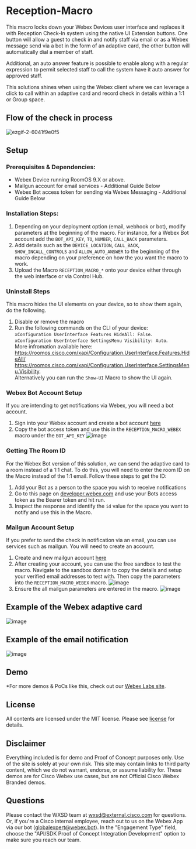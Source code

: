 # Reception-Macro

This macro locks down your Webex Devices user interface and replaces it with Reception Check-In system using the native UI Extension buttons. One button will allow a guest to check in and notify staff via email or as a Webex message send via a bot in the form of an adaptive card, the other button will automatically dial a member of staff.

Additional, an auto answer feature is possible to enable along with a regular expression to permit selected staff to call the system have it auto answer for approved staff.

This solutions shines when using the Webex client where we can leverage a click to call within an adaptive card and record check in details within a 1:1 or Group space.

## Flow of the check in process
![ezgif-2-6041f9e0f5](https://user-images.githubusercontent.com/21026209/148802958-06ecd19b-f57e-4ee5-8845-a28078257d17.gif)


## Setup

### Prerequisites & Dependencies: 

- Webex Device running RoomOS 9.X or above.
- Mailgun account for email services - Additional Guide Below
- Webex Bot access token for sending via Webex Messaging - Additional Guide Below



### Installation Steps:
1. Depending on your deployment option (email, webhook or bot), modify parameters at the beginning of the macro.
For instance, for a Webex Bot account add the  ``BOT_API_KEY``, ``TO``, ``NUMBER``,  ``CALL_BACK`` parameters.
2. Add details such as the ``DEVICE_LOCATION``, ``CALL_BACK``, ``SHOW_INCALL_CONTROLS`` and ``ALLOW_AUTO_ANSWER`` to the beginning of the macro depending on your preference on how the you want the macro to work.
3. Upload the Macro ``RECEPTION_MACRO_*`` onto your device either through the web interface or via Control Hub.
    

### Uninstall Steps
This macro hides the UI elements on your device, so to show them again, do the following.
1. Disable or remove the macro
2. Run the following commands on the CLI of your device:  
``xConfiguration UserInterface Features HideAll: False``.  
``xConfiguration UserInterface SettingsMenu Visibility: Auto``.  
More infromation available here:  
https://roomos.cisco.com/xapi/Configuration.UserInterface.Features.HideAll/
https://roomos.cisco.com/xapi/Configuration.UserInterface.SettingsMenu.Visibility.  
Alternatively you can run the ``Show-UI`` Macro to show the UI again.


### Webex Bot Account Setup
If you are intending to get notifications via Webex, you will need a bot account.
1. Sign into your Webex account and create a bot account [here](https://developer.webex.com/my-apps/new/bot)
2. Copy the bot access token and use this in the ``RECEPTION_MACRO_WEBEX`` macro under the ``BOT_API_KEY``
![image](https://user-images.githubusercontent.com/21026209/149517203-727afde3-9691-403b-9da3-db0c0464e887.png)

### Getting The Room ID
For the Webex Bot version of this solution, we can send the adaptive card to a room instead of a 1:1 chat. To do this, you will need to enter the room ID on the Macro instead of the 1:1 email. Follow these steps to get the ID:
1. Add your Bot as a person to the space you wish to receive notifications
2. Go to this page on [developer.webex.com](https://developer.webex.com/docs/api/v1/rooms/list-rooms) and use your Bots access token as the Bearer token and hit run.
3. Inspect the response and identify the ``id`` value for the space you want to notify and use this in the Macro.


### Mailgun Account Setup
If you prefer to send the check in notification via an email, you can use services such as mailgun. You will need to create an account.
1. Create and new mailgun account [here](https://signup.mailgun.com/new/signup)
2. After creating your account, you can use the free sandbox to test the macro. Navigate to the sandbox domain to copy the details and setup your verified email addresses to test with. Then copy the parameters into the ``RECEPTION_MACRO_WEBEX`` macro.
![image](https://user-images.githubusercontent.com/21026209/149517957-25b218bb-6c5a-44c1-98fb-22b200a52e8a.png)
3. Ensure the all mailgun parameters are entered in the macro.
![image](https://user-images.githubusercontent.com/21026209/149520441-696c77a4-838f-418d-a23e-67c84f4a3446.png)


## Example of the Webex adaptive card
![image](https://user-images.githubusercontent.com/21026209/151003810-9dc5793c-e6c2-43b4-b0e1-2a781abe9aa6.png)


## Example of the email notification
![image](https://user-images.githubusercontent.com/21026209/150029820-86e7af60-0956-4d5c-b8ed-0e933966d3e1.png)


## Demo

*For more demos & PoCs like this, check out our [Webex Labs site](https://collabtoolbox.cisco.com/webex-labs).


## License
All contents are licensed under the MIT license. Please see [license](LICENSE) for details.


## Disclaimer
 
Everything included is for demo and Proof of Concept purposes only. Use of the site is solely at your own risk. This site may contain links to third party content, which we do not warrant, endorse, or assume liability for. These demos are for Cisco Webex use cases, but are not Official Cisco Webex Branded demos.


## Questions
Please contact the WXSD team at [wxsd@external.cisco.com](mailto:wxsd@external.cisco.com?subject=reception-macro) for questions. Or, if you're a Cisco internal employee, reach out to us on the Webex App via our bot (globalexpert@webex.bot). In the "Engagement Type" field, choose the "API/SDK Proof of Concept Integration Development" option to make sure you reach our team. 

